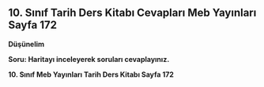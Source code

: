 ## 10. Sınıf Tarih Ders Kitabı Cevapları Meb Yayınları Sayfa 172

**Düşünelim**

**Soru: Haritayı inceleyerek soruları cevaplayınız.**

**10. Sınıf Meb Yayınları Tarih Ders Kitabı Sayfa 172**